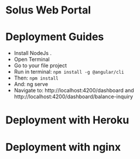 # Solus Web Portal

# Deployment Guides

- Install NodeJs .
- Open Terminal
- Go to your file project
- Run in terminal: `npm install -g @angular/cli`
- Then: `npm install`
- And: ng serve
- Navigate to: http://localhost:4200/dashboard and   http://localhost:4200/dashboard/balance-inquiry 


# Deployment with Heroku

# Deployment with nginx


